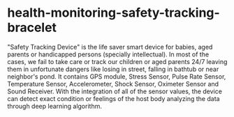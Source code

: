 # health-monitoring-safety-tracking-bracelet
"Safety Tracking Device" is the life saver smart device for babies, aged parents or handicapped persons (specially intellectual). In most of the cases, we fail to take care or track our children or aged parents 24/7 leaving them in unfortunate dangers like losing in street, falling in bathtub or near neighbor's pond. It contains GPS module, Stress Sensor, Pulse Rate Sensor, Temperature Sensor, Accelerometer, Shock Sensor, Oximeter Sensor and Sound Receiver. With the integration of all of the sensor values, the device can detect exact condition or feelings of the host body analyzing the data through deep learning algorithm.

